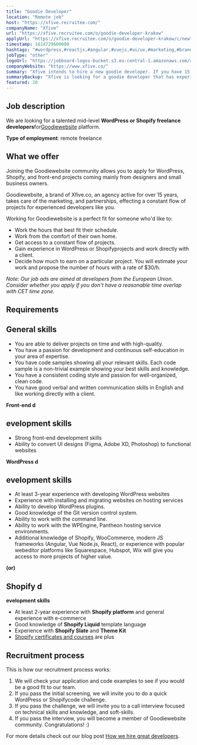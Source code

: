 ```yaml
---
title: "Goodie Developer"
location: "Remote job"
host: "https://xfive.recruitee.com/"
companyName: "Xfive"
url: "https://xfive.recruitee.com/o/goodie-developer-krakow"
applyUrl: "https://xfive.recruitee.com/o/goodie-developer-krakow/c/new"
timestamp: 1614729600000
hashtags: "#wordpress,#reactjs,#angular,#vuejs,#ui/ux,#marketing,#branding,#git,#photoshop,#figma"
jobType: "other"
logoUrl: "https://jobboard-logos-bucket.s3.eu-central-1.amazonaws.com/xfive"
companyWebsite: "https://www.xfive.co/"
summary: "Xfive intends to hire a new goodie developer. If you have 15 years, takes care of the marketing, and partnerships, effecting a constant flow of projects for experienced developers like you, consider applying."
summaryBackup: "Xfive is looking for a goodie developer that has experience in: #wordpress, #reactjs, #angular."
featured: 20
---
```


## Job description

We are looking for a talented mid-level **WordPress or Shopify freelance developers**for[Goodiewebsite](https://goodiewebsite.com/) platform.

**Type of employment**: remote freelance

## What we offer

Joining the Goodiewebsite community allows you to apply for WordPress, Shopify, and front-end projects coming mainly from designers and small business owners.

Goodiewebsite, a brand of Xfive.co, an agency active for over 15 years, takes care of the marketing, and partnerships, effecting a constant flow of projects for experienced developers like you.

Working for Goodiewebsite is a perfect fit for someone who'd like to:

*   Work the hours that best fit their schedule.
*   Work from the comfort of their own home.
*   Get access to a constant flow of projects.
*   Gain experience in WordPress or Shopifyprojects and work directly with a client.
*   Decide how much to earn on a particular project. You will estimate your work and propose the number of hours with a rate of $30/h.

_Note: Our job ads are aimed at developers from the European Union. Consider whether you apply if you don't have a reasonable time overlap with CET time zone._

## Requirements

## General skills

*   You are able to deliver projects on time and with high-quality.
*   You have a passion for development and continuous self-education in your area of expertise.
*   You have code samples showing all your relevant skills. Each code sample is a non-trivial example showing your best skills and knowledge.
*   You have a consistent coding style and passion for well-organized, clean code.
*   You have good verbal and written communication skills in English and like working directly with a client.

**Front-end d**

## **evelopment skills**

*   Strong front-end development skills
*   Ability to convert UI designs (Figma, Adobe XD, Photoshop) to functional websites

**WordPress d**

## **evelopment skills**

*   At least 3-year experience with developing WordPress websites
*   Experience with installing and migrating websites on hosting services
*   Ability to develop WordPress plugins.
*   Good knowledge of the Git version control system.
*   Ability to work with the command line.
*   Ability to work with the WPEngine, Pantheon hosting service environments.
*   Additional knowledge of Shopify, WooCommerce, modern JS frameworks (Angular, Vue Node.js, React), or experience with popular webeditor platforms like Squarespace, Hubspot, Wix will give you access to more projects of higher value.

**(or)**

## **Shopify d**

**evelopment skills**

*   At least 2-year experience with **Shopify platform** and general experience with e-commerce
*   Good knowledge of **Shopify Liquid** template language
*   Experience with **Shopify Slate** and **Theme Kit**
*   [Shopify certificates and courses](https://www.shopify.com/partners/academy) are plus

## Recruitment process

This is how our recruitment process works:

1.  We will check your application and code examples to see if you would be a good fit to our team.
2.  If you pass the initial screening, we will invite you to do a quick WordPress or Shopifycode challenge.
3.  If you pass the challenge, we will invite you to a call interview focused on technical skills and knowledge, and soft-skills.
4.  If you pass the interview, you will become a member of Goodiewebsite community. Congratulations! :)

For more details check out our blog post [How we hire great developers](https://www.xfive.co/blog/how-we-hire-great-developers/).
